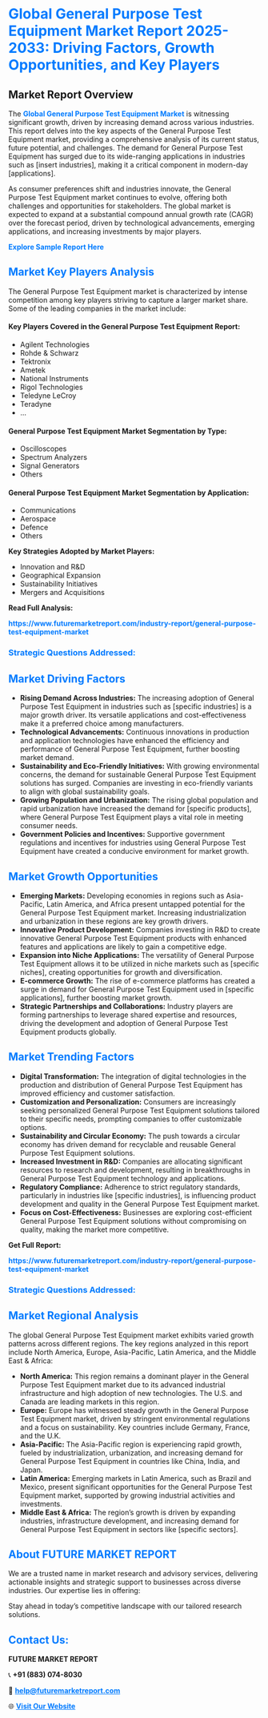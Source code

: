 <h1 style="color: #007BFF;">Global General Purpose Test Equipment Market Report 2025-2033: Driving Factors, Growth Opportunities, and Key Players</h1>

<section id="overview">
<h2>Market Report Overview</h2>
<p>The <a href="https://www.futuremarketreport.com/industry-report/general-purpose-test-equipment-market" style="color: #007BFF; text-decoration: none;"><strong>Global General Purpose Test Equipment Market</strong></a> is witnessing significant growth, driven by increasing demand across various industries. This report delves into the key aspects of the General Purpose Test Equipment market, providing a comprehensive analysis of its current status, future potential, and challenges. The demand for General Purpose Test Equipment has surged due to its wide-ranging applications in industries such as [insert industries], making it a critical component in modern-day [applications].</p>
<p>As consumer preferences shift and industries innovate, the General Purpose Test Equipment market continues to evolve, offering both challenges and opportunities for stakeholders. The global market is expected to expand at a substantial compound annual growth rate (CAGR) over the forecast period, driven by technological advancements, emerging applications, and increasing investments by major players.</p>
</section>

<section id="overview">
<p><a href="https://www.futuremarketreport.com/request-sample/reportId=97553" style="color: #007BFF; text-decoration: none;"><strong>Explore Sample Report Here</strong></a></p>
</section>

<section id="key-players">
<h2 style="color: #007BFF;">Market Key Players Analysis</h2>
<p>The General Purpose Test Equipment market is characterized by intense competition among key players striving to capture a larger market share. Some of the leading companies in the market include:</p>
<h4>Key Players Covered in the General Purpose Test Equipment Report:</h4>
<ul><li>Agilent Technologies</li><li>Rohde &amp; Schwarz</li><li>Tektronix</li><li>Ametek</li><li>National Instruments</li><li>Rigol Technologies</li><li>Teledyne LeCroy</li><li>Teradyne</li><li>...</li></ul>
<h4>General Purpose Test Equipment Market Segmentation by Type:</h4>
<ul><li>Oscilloscopes</li><li>Spectrum Analyzers</li><li>Signal Generators</li><li>Others</li></ul>

<h4>General Purpose Test Equipment Market Segmentation by Application:</h4>
<ul><li>Communications</li><li>Aerospace</li><li>Defence</li><li>Others</li></ul>
<p><strong>Key Strategies Adopted by Market Players:</strong></p>
<ul>
<li>Innovation and R&D</li>
<li>Geographical Expansion</li>
<li>Sustainability Initiatives</li>
<li>Mergers and Acquisitions</li>
</ul>
</section>

<section>
<p><strong>Read Full Analysis: </strong></p><a href="https://www.futuremarketreport.com/industry-report/general-purpose-test-equipment-market" style="color: #007BFF; text-decoration: none;"><strong>https://www.futuremarketreport.com/industry-report/general-purpose-test-equipment-market</strong></a>
<h3 style="color: #007BFF;">Strategic Questions Addressed:</h3>
</section>

<section id="driving-factors">
<h2 style="color: #007BFF;">Market Driving Factors</h2>
<ul>
<li><strong>Rising Demand Across Industries:</strong> The increasing adoption of General Purpose Test Equipment in industries such as [specific industries] is a major growth driver. Its versatile applications and cost-effectiveness make it a preferred choice among manufacturers.</li>
<li><strong>Technological Advancements:</strong> Continuous innovations in production and application technologies have enhanced the efficiency and performance of General Purpose Test Equipment, further boosting market demand.</li>
<li><strong>Sustainability and Eco-Friendly Initiatives:</strong> With growing environmental concerns, the demand for sustainable General Purpose Test Equipment solutions has surged. Companies are investing in eco-friendly variants to align with global sustainability goals.</li>
<li><strong>Growing Population and Urbanization:</strong> The rising global population and rapid urbanization have increased the demand for [specific products], where General Purpose Test Equipment plays a vital role in meeting consumer needs.</li>
<li><strong>Government Policies and Incentives:</strong> Supportive government regulations and incentives for industries using General Purpose Test Equipment have created a conducive environment for market growth.</li>
</ul>
</section>

<section id="growth-opportunities">
<h2 style="color: #007BFF;">Market Growth Opportunities</h2>
<ul>
<li><strong>Emerging Markets:</strong> Developing economies in regions such as Asia-Pacific, Latin America, and Africa present untapped potential for the General Purpose Test Equipment market. Increasing industrialization and urbanization in these regions are key growth drivers.</li>
<li><strong>Innovative Product Development:</strong> Companies investing in R&D to create innovative General Purpose Test Equipment products with enhanced features and applications are likely to gain a competitive edge.</li>
<li><strong>Expansion into Niche Applications:</strong> The versatility of General Purpose Test Equipment allows it to be utilized in niche markets such as [specific niches], creating opportunities for growth and diversification.</li>
<li><strong>E-commerce Growth:</strong> The rise of e-commerce platforms has created a surge in demand for General Purpose Test Equipment used in [specific applications], further boosting market growth.</li>
<li><strong>Strategic Partnerships and Collaborations:</strong> Industry players are forming partnerships to leverage shared expertise and resources, driving the development and adoption of General Purpose Test Equipment products globally.</li>
</ul>
</section>

<section id="trending-factors">
<h2 style="color: #007BFF;">Market Trending Factors</h2>
<ul>
<li><strong>Digital Transformation:</strong> The integration of digital technologies in the production and distribution of General Purpose Test Equipment has improved efficiency and customer satisfaction.</li>
<li><strong>Customization and Personalization:</strong> Consumers are increasingly seeking personalized General Purpose Test Equipment solutions tailored to their specific needs, prompting companies to offer customizable options.</li>
<li><strong>Sustainability and Circular Economy:</strong> The push towards a circular economy has driven demand for recyclable and reusable General Purpose Test Equipment solutions.</li>
<li><strong>Increased Investment in R&D:</strong> Companies are allocating significant resources to research and development, resulting in breakthroughs in General Purpose Test Equipment technology and applications.</li>
<li><strong>Regulatory Compliance:</strong> Adherence to strict regulatory standards, particularly in industries like [specific industries], is influencing product development and quality in the General Purpose Test Equipment market.</li>
<li><strong>Focus on Cost-Effectiveness:</strong> Businesses are exploring cost-efficient General Purpose Test Equipment solutions without compromising on quality, making the market more competitive.</li>
</ul>
</section>

<section>
<p><strong>Get Full Report: </strong></p><a href="https://www.futuremarketreport.com/industry-report/general-purpose-test-equipment-market" style="color: #007BFF; text-decoration: none;"><strong>https://www.futuremarketreport.com/industry-report/general-purpose-test-equipment-market</strong></a>
<h3 style="color: #007BFF;">Strategic Questions Addressed:</h3>
</section>


<section id="regional-analysis">
<h2 style="color: #007BFF;">Market Regional Analysis</h2>
<p>The global General Purpose Test Equipment market exhibits varied growth patterns across different regions. The key regions analyzed in this report include North America, Europe, Asia-Pacific, Latin America, and the Middle East & Africa:</p>
<ul>
<li><strong>North America:</strong> This region remains a dominant player in the General Purpose Test Equipment market due to its advanced industrial infrastructure and high adoption of new technologies. The U.S. and Canada are leading markets in this region.</li>
<li><strong>Europe:</strong> Europe has witnessed steady growth in the General Purpose Test Equipment market, driven by stringent environmental regulations and a focus on sustainability. Key countries include Germany, France, and the U.K.</li>
<li><strong>Asia-Pacific:</strong> The Asia-Pacific region is experiencing rapid growth, fueled by industrialization, urbanization, and increasing demand for General Purpose Test Equipment in countries like China, India, and Japan.</li>
<li><strong>Latin America:</strong> Emerging markets in Latin America, such as Brazil and Mexico, present significant opportunities for the General Purpose Test Equipment market, supported by growing industrial activities and investments.</li>
<li><strong>Middle East & Africa:</strong> The region’s growth is driven by expanding industries, infrastructure development, and increasing demand for General Purpose Test Equipment in sectors like [specific sectors].</li>
</ul>
</section>

<footer>
<h2 style="color: #007BFF;">About FUTURE MARKET REPORT</h2>
<p>We are a trusted name in market research and advisory services, delivering actionable insights and strategic support to businesses across diverse industries. Our expertise lies in offering:</p>

<p>Stay ahead in today’s competitive landscape with our tailored research solutions.</p>

<h2 style="color: #007BFF;">Contact Us:</h2>
<p><strong>FUTURE MARKET REPORT</strong></p>
<p>📞 <strong>+91 (883) 074-8030</strong></p>
<p>📧 <strong><a href="mailto:help@futuremarketreport.com" style="color: #007BFF;">help@futuremarketreport.com</a></strong></p>
<p>🌐 <strong><a href="https://www.futuremarketreport.com/" style="color: #007BFF;">Visit Our Website</a></strong></p>
</footer>